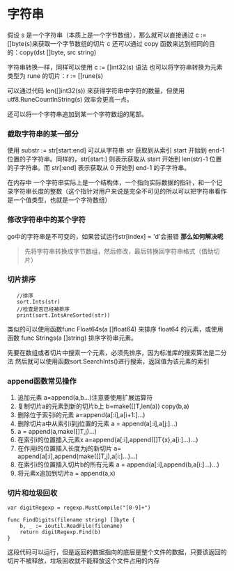 # 字符串
假设 s 是一个字符串（本质上是一个字节数组），那么就可以直接通过 c := []byte(s)来获取一个字节数组的切片 c
还可以通过 copy 函数来达到相同的目的：copy(dst []byte, src string)

 字符串转换一样，同样可以使用 c := []int32(s) 语法
 也可以将字符串转换为元素类型为 rune 的切片：r := []rune(s)

 可以通过代码 len([]int32(s)) 来获得字符串中字符的数量，但使用 utf8.RuneCountInString(s) 效率会更高一点。

 还可以将一个字符串追加到某一个字符数组的尾部。

 ### 截取字符串的某一部分
 使用 substr := str[start:end] 可以从字符串 str 获取到从索引 start 开始到 end-1 位置的子字符串。同样的，str[start:] 则表示获取从 start 开始到 len(str)-1 位置的子字符串。而 str[:end] 表示获取从 0 开始到 end-1 的子字符串。

在内存中 一个字符串实际上是一个结构体，一个指向实际数据的指针，和一个记录字符串长度的整数（这个指针对用户来说是完全不可见的所以可以把字符串看作是一个值类型，也就是一个字符数组）

### 修改字符串中的某个字符
go中的字符串是不可变的，如果尝试运行str[index] = 'd'会报错
**那么如何解决呢**
>   先将字符串转换成字节数组，然后修改，最后转换回字符串格式（借助切片）

### 切片排序
 ```
    //排序
	sort.Ints(str)
	//检查是否已经被排序
	print(sort.IntsAreSorted(str))
 ```

 类似的可以使用函数func Float64s(a []float64) 来排序 float64 的元素，或使用函数 func Strings(a []string) 排序字符串元素。
 
 先要在数组或者切片中搜索一个元素，必须先排序，因为标准库的搜索算法是二分法
 然后就可以使用函数sort.SearchInts()进行搜索，返回值为该元素的索引


 ### append函数常见操作
 1. 追加元素 a=append(a,b...)注意要使用扩展运算符
 2. 复制切片a的元素到新的切片b上 b=make([]T,len(a)) copy(b,a)
 3. 删除位于索引i的元素 a=append(a[:i],a[i+1:]...)
 4. 删除切片a中从索引i到j位置的元素 a = append(a[:i],a[j:]...)
 5.  a = append(a,make([]T,j)...)
 6.  在索引i的位置插入元素x a=append(a[:i],append([]T{x},a[i:]...)...)
 7.  在作用i的位置插入长度为j的新切片 a= append(a[:i],append(make([]T,j),a[i:]...)...)
 8.  在索引i的位置插入切片b的所有元素 a = append(a[:i],append(b,a[i:]...)...)
 9. 将元素x追加到切片a = append(a,x)

### 切片和垃圾回收
```
var digitRegexp = regexp.MustCompile("[0-9]+")

func FindDigits(filename string) []byte {
    b, _ := ioutil.ReadFile(filename)
    return digitRegexp.Find(b)
}
 ```

 这段代码可以运行，但是返回的数据指向的底层是整个文件的数据，只要该返回的切片不被释放，垃圾回收就不能释放这个文件占用的内存